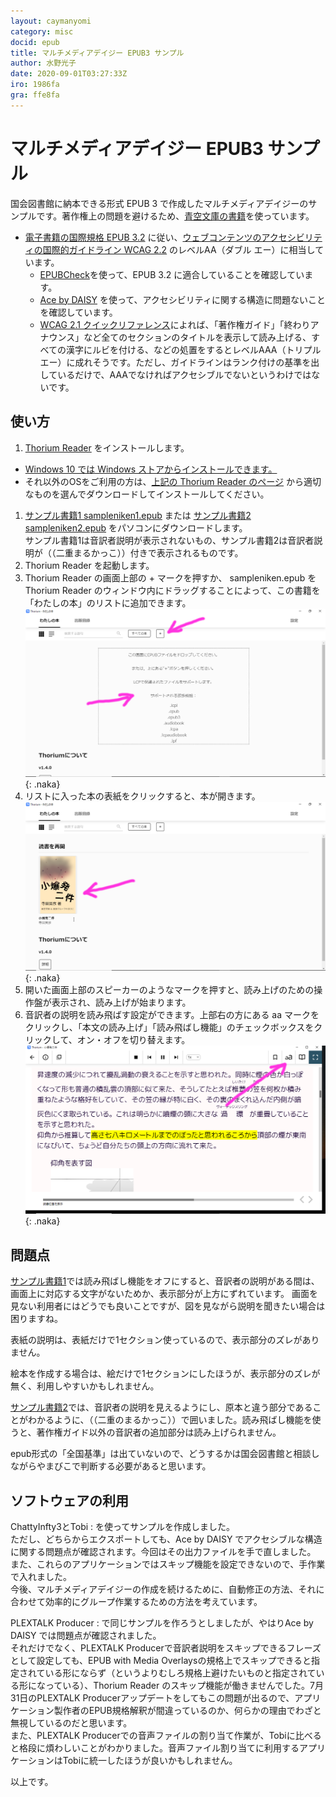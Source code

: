 ```yaml
---
layout: caymanyomi
category: misc
docid: epub
title: マルチメディアデイジー EPUB3 サンプル
author: 水野光子
date: 2020-09-01T03:27:33Z
iro: 1986fa
gra: ffe8fa
---
```


# マルチメディアデイジー EPUB3 サンプル

国会図書館に納本できる形式 EPUB 3 で作成したマルチメディアデイジーのサンプルです。著作権上の問題を避けるため、[青空文庫の書籍](https://www.aozora.gr.jp/cards/000042/card2507.html)を使っています。

- [電子書籍の国際規格 EPUB 3.2](https://www.w3.org/publishing/epub3/epub-overview.html) に従い、[ウェブコンテンツのアクセシビリティの国際的ガイドライン WCAG 2.2](https://www.w3.org/TR/WCAG22/) のレベルAA（ダブル エー）に相当しています。
  - [EPUBCheck](https://github.com/w3c/epubcheck)を使って、EPUB 3.2 に適合していることを確認しています。
  - [Ace by DAISY](https://daisy.github.io/ace/getting-started/ace-app/) を使って、アクセシビリティに関する構造に問題ないことを確認しています。
  - [WCAG 2.1 クイックリファレンス](https://www.w3.org/WAI/WCAG21/quickref/)によれば、「著作権ガイド」「終わりアナウンス」など全てのセクションのタイトルを表示して読み上げる、すべての漢字にルビを付ける、などの処置をするとレベルAAA（トリプル エー）に成れそうです。ただし、ガイドラインはランク付けの基準を出しているだけで、AAAでなければアクセシブルでないというわけではないです。


## 使い方

1. [Thorium Reader](https://www.edrlab.org/software/thorium-reader/) をインストールします。
  - [Windows 10 では Windows ストアからインストールできます。](https://www.microsoft.com/ja-jp/p/thorium-reader/9nfzp1g7m2sc?activetab=pivot:overviewtab)
  - それ以外のOSをご利用の方は、[上記の Thorium Reader のページ](https://www.edrlab.org/software/thorium-reader/) から適切なものを選んでダウンロードしてインストールしてください。
1. [サンプル書籍1 sampleniken1.epub](media/epub/sampleniken1.epub) または [サンプル書籍2 sampleniken2.epub](media/epub/sampleniken2.epub) をパソコンにダウンロードします。  
  サンプル書籍1は音訳者説明が表示されないもの、サンプル書籍2は音訳者説明が（（二重まるかっこ））付きで表示されるものです。
1. Thorium Reader を起動します。
1. Thorium Reader の画面上部の + マークを押すか、 sampleniken.epub を Thorium Reader のウィンドウ内にドラッグすることによって、この書籍を「わたしの本」のリストに追加できます。  
  ![Thorium画面1](media/epub/thorium1.png){: .naka}
1. リストに入った本の表紙をクリックすると、本が開きます。  
  ![Thorium画面2](media/epub/thorium2.png){: .naka}
1. 開いた画面上部のスピーカーのようなマークを押すと、読み上げのための操作盤が表示され、読み上げが始まります。
1. 音訳者の説明を読み飛ばす設定ができます。上部右の方にある aa マークをクリックし、「本文の読み上げ」「読み飛ばし機能」のチェックボックスをクリックして、オン・オフを切り替えます。  
  ![Thorium画面3](media/epub/thorium3.png){: .naka}


## 問題点

[サンプル書籍1](media/epub/sampleniken1.epub)では読み飛ばし機能をオフにすると、音訳者の説明がある間は、画面上に対応する文字がないためか、表示部分が上方にずれています。
画面を見ない利用者にはどうでも良いことですが、図を見ながら説明を聞きたい場合は困りますね。

表紙の説明は、表紙だけで1セクション使っているので、表示部分のズレがありません。

絵本を作成する場合は、絵だけで1セクションにしたほうが、表示部分のズレが無く、利用しやすいかもしれません。

[サンプル書籍2](media/epub/sampleniken2.epub)では、音訳者の説明を見えるようにし、原本と違う部分であることがわかるように、（（二重のまるかっこ））で囲いました。読み飛ばし機能を使うと、著作権ガイド以外の音訳者の追加部分は読み上げられません。

epub形式の「全国基準」は出ていないので、どうするかは国会図書館と相談しながらやまびこで判断する必要があると思います。

## ソフトウェアの利用

ChattyInfty3とTobi
: を使ってサンプルを作成しました。  
  ただし、どちらからエクスポートしても、Ace by DAISY でアクセシブルな構造に関する問題点が確認されます。今回はその出力ファイルを手で直しました。  
  また、これらのアプリケーションではスキップ機能を設定できないので、手作業で入れました。  
  今後、マルチメディアデイジーの作成を続けるために、自動修正の方法、それに合わせて効率的にグループ作業するための方法を考えています。

PLEXTALK Producer
: で同じサンプルを作ろうとしましたが、やはりAce by DAISY では問題点が確認されました。  
  それだけでなく、PLEXTALK Producerで音訳者説明をスキップできるフレーズとして設定しても、EPUB with Media Overlaysの規格上でスキップできると指定されている形にならず（というよりむしろ規格上避けたいものと指定されている形になっている）、Thorium Reader のスキップ機能が働きませんでした。7月31日のPLEXTALK Producerアップデートをしてもこの問題が出るので、アプリケーション製作者のEPUB規格解釈が間違っているのか、何らかの理由でわざと無視しているのだと思います。  
  また、PLEXTALK Producerでの音声ファイルの割り当て作業が、Tobiに比べると格段に煩わしいことがわかりました。音声ファイル割り当てに利用するアプリケーションはTobiに統一したほうが良いかもしれません。

以上です。

